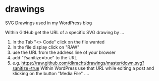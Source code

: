 # drawings
SVG Drawings used in my WordPress blog

Within GitHub get the URL of a specific SVG drawing by ...
   1) In the Tab "<> Code"  click on the file wanted
   2) In the file display click on "RAW"
   3) use the URL from the address line of your browser
   4) add "?sanitize=true" to the URL
   5) e.g. https://raw.github.com/dkracht/drawings/master/down.svg?sanitize=true
Within WordPress use that URL while editing a post and klicking on the button "Media File" ....
